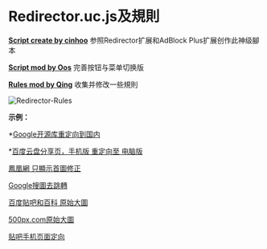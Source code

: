 Redirector.uc.js及規則
=============
**[Script create by cinhoo][1]** 参照Redirector扩展和AdBlock Plus扩展创作此神级腳本

**[Script mod by Oos][2]** 完善按钮与菜单切换版

**[Rules mod by Qing][3]** 收集并修改一些規則

![Redirector-Rules][5]

**示例：**

*[Google开源库重定向到国内][4]

*[百度云盘分享页，手机版 重定向至 电脑版][6]

[鳳凰網 只顯示首圖修正][7]

[Google搜圖去跳轉][8]

[百度貼吧和百科 原始大圖][9]

[500px.com原始大圖][10]

[贴吧手机页面定向][11]

[1]: http://bbs.kafan.cn/thread-1621837-1-1.html
[2]: https://github.com/Drager-oos/userChrome/blob/master/MainScript/Redirector.uc.js
[3]: https://github.com/dupontjoy/userChromeJS/blob/master/Local/_redirector.js
[4]: http://bbs.kafan.cn/thread-1769934-1-1.html
[5]: https://raw.githubusercontent.com/dupontjoy/userChrome.js-Collections-/master/Redirector/img/Redirector-Rules.jpg
[6]: http://bbs.kafan.cn/thread-1814510-1-1.html
[7]: http://bbs.kafan.cn/thread-1822205-1-1.html
[8]: http://bbs.kafan.cn/thread-1799098-1-1.html
[9]: http://bbs.kafan.cn/thread-1780442-1-1.html
[10]: http://bbs.kafan.cn/thread-1783842-1-1.html
[11]: http://bbs.kafan.cn/thread-1747112-1-1.html